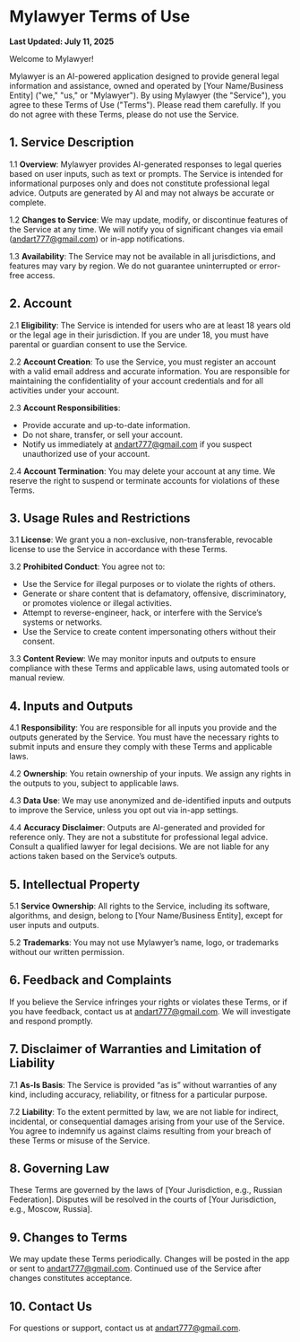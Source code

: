 

# Mylawyer Terms of Use

**Last Updated: July 11, 2025**

Welcome to Mylawyer!  

Mylawyer is an AI-powered application designed to provide general legal information and assistance, owned and operated by [Your Name/Business Entity] ("we," "us," or "Mylawyer"). By using Mylawyer (the "Service"), you agree to these Terms of Use ("Terms"). Please read them carefully. If you do not agree with these Terms, please do not use the Service.

## 1. Service Description

1.1 **Overview**: Mylawyer provides AI-generated responses to legal queries based on user inputs, such as text or prompts. The Service is intended for informational purposes only and does not constitute professional legal advice. Outputs are generated by AI and may not always be accurate or complete.

1.2 **Changes to Service**: We may update, modify, or discontinue features of the Service at any time. We will notify you of significant changes via email (andart777@gmail.com) or in-app notifications.

1.3 **Availability**: The Service may not be available in all jurisdictions, and features may vary by region. We do not guarantee uninterrupted or error-free access.

## 2. Account

2.1 **Eligibility**: The Service is intended for users who are at least 18 years old or the legal age in their jurisdiction. If you are under 18, you must have parental or guardian consent to use the Service.

2.2 **Account Creation**: To use the Service, you must register an account with a valid email address and accurate information. You are responsible for maintaining the confidentiality of your account credentials and for all activities under your account.

2.3 **Account Responsibilities**:
- Provide accurate and up-to-date information.
- Do not share, transfer, or sell your account.
- Notify us immediately at andart777@gmail.com if you suspect unauthorized use of your account.

2.4 **Account Termination**: You may delete your account at any time. We reserve the right to suspend or terminate accounts for violations of these Terms.

## 3. Usage Rules and Restrictions

3.1 **License**: We grant you a non-exclusive, non-transferable, revocable license to use the Service in accordance with these Terms.

3.2 **Prohibited Conduct**: You agree not to:
- Use the Service for illegal purposes or to violate the rights of others.
- Generate or share content that is defamatory, offensive, discriminatory, or promotes violence or illegal activities.
- Attempt to reverse-engineer, hack, or interfere with the Service’s systems or networks.
- Use the Service to create content impersonating others without their consent.

3.3 **Content Review**: We may monitor inputs and outputs to ensure compliance with these Terms and applicable laws, using automated tools or manual review.

## 4. Inputs and Outputs

4.1 **Responsibility**: You are responsible for all inputs you provide and the outputs generated by the Service. You must have the necessary rights to submit inputs and ensure they comply with these Terms and applicable laws.

4.2 **Ownership**: You retain ownership of your inputs. We assign any rights in the outputs to you, subject to applicable laws.

4.3 **Data Use**: We may use anonymized and de-identified inputs and outputs to improve the Service, unless you opt out via in-app settings.

4.4 **Accuracy Disclaimer**: Outputs are AI-generated and provided for reference only. They are not a substitute for professional legal advice. Consult a qualified lawyer for legal decisions. We are not liable for any actions taken based on the Service’s outputs.

## 5. Intellectual Property

5.1 **Service Ownership**: All rights to the Service, including its software, algorithms, and design, belong to [Your Name/Business Entity], except for user inputs and outputs.

5.2 **Trademarks**: You may not use Mylawyer’s name, logo, or trademarks without our written permission.

## 6. Feedback and Complaints

If you believe the Service infringes your rights or violates these Terms, or if you have feedback, contact us at andart777@gmail.com. We will investigate and respond promptly.

## 7. Disclaimer of Warranties and Limitation of Liability

7.1 **As-Is Basis**: The Service is provided “as is” without warranties of any kind, including accuracy, reliability, or fitness for a particular purpose.

7.2 **Liability**: To the extent permitted by law, we are not liable for indirect, incidental, or consequential damages arising from your use of the Service. You agree to indemnify us against claims resulting from your breach of these Terms or misuse of the Service.

## 8. Governing Law

These Terms are governed by the laws of [Your Jurisdiction, e.g., Russian Federation]. Disputes will be resolved in the courts of [Your Jurisdiction, e.g., Moscow, Russia].

## 9. Changes to Terms

We may update these Terms periodically. Changes will be posted in the app or sent to andart777@gmail.com. Continued use of the Service after changes constitutes acceptance.

## 10. Contact Us

For questions or support, contact us at andart777@gmail.com.

